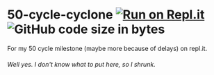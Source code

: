 # 50-cycle-cyclone  [![Run on Repl.it](https://repl.it/badge/github/johnstev111/50-cycle-cyclone)](https://repl.it/@johnstev111/50-cycle-cyclone) ![GitHub code size in bytes](https://img.shields.io/github/languages/code-size/johnstev111/50-cycle-cyclone?color=%239f9f9f&logo=repl.it&logoColor=%23dddddd&style=flat-square)
For my 50 cycle milestone (maybe more because of delays) on repl.it.
###### Well yes. I don't know what to put here, so  I shrunk.